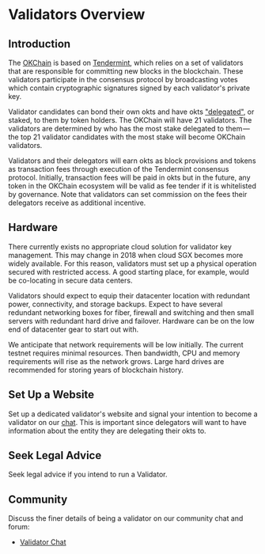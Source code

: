 <!--
order: 1
-->

# Validators Overview

## Introduction

The [OKChain](../README.md) is based on [Tendermint](https://github.com/tendermint/tendermint/tree/master/docs/introduction), which relies on a set of validators that are responsible for committing new blocks in the blockchain. These validators participate in the consensus protocol by broadcasting votes which contain cryptographic signatures signed by each validator's private key.

Validator candidates can bond their own okts and have okts ["delegated"](../delegators/delegators-guide-cli.html), or staked, to them by token holders. The OKChain will have 21 validators. The validators are determined by who has the most stake delegated to them — the top 21 validator candidates with the most stake will become OKChain validators.

Validators and their delegators will earn okts as block provisions and tokens as transaction fees through execution of the Tendermint consensus protocol. Initially, transaction fees will be paid in okts but in the future, any token in the OKChain ecosystem will be valid as fee tender if it is whitelisted by governance. Note that validators can set commission on the fees their delegators receive as additional incentive.


## Hardware

There currently exists no appropriate cloud solution for validator key management. This may change in 2018 when cloud SGX becomes more widely available. For this reason, validators must set up a physical operation secured with restricted access. A good starting place, for example, would be co-locating in secure data centers.

Validators should expect to equip their datacenter location with redundant power, connectivity, and storage backups. Expect to have several redundant networking boxes for fiber, firewall and switching and then small servers with redundant hard drive and failover. Hardware can be on the low end of datacenter gear to start out with.

We anticipate that network requirements will be low initially. The current testnet requires minimal resources. Then bandwidth, CPU and memory requirements will rise as the network grows. Large hard drives are recommended for storing years of blockchain history.

## Set Up a Website

Set up a dedicated validator's website and signal your intention to become a validator on our [chat](https://t.me/OKChainValidator). This is important since delegators will want to have information about the entity they are delegating their okts to.

## Seek Legal Advice

Seek legal advice if you intend to run a Validator.

## Community

Discuss the finer details of being a validator on our community chat and forum:

* [Validator Chat](https://t.me/OKChainValidator)
